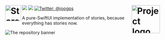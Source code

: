 <h1>
  <img align="left" alt="Storees" src="../assets/Logo.png" height=52>
  <img align="right" alt="Project logo" src="../assets/Icon-display.png" height=92px>
</h1>

<p>
    <img src="https://img.shields.io/badge/iOS-14.0+-blue.svg" />
    <img src="https://img.shields.io/badge/-SwiftUI-red.svg" />
    <a href="https://twitter.com/joogps">
        <img src="https://img.shields.io/badge/Contact-@joogps-lightgrey.svg?style=social&logo=twitter" alt="Twitter: @joogps" />
    </a>
</p>

A pure-SwiftUI implementation of stories, because everything has stories now.

![The repository banner](../assets/Banner.png)
